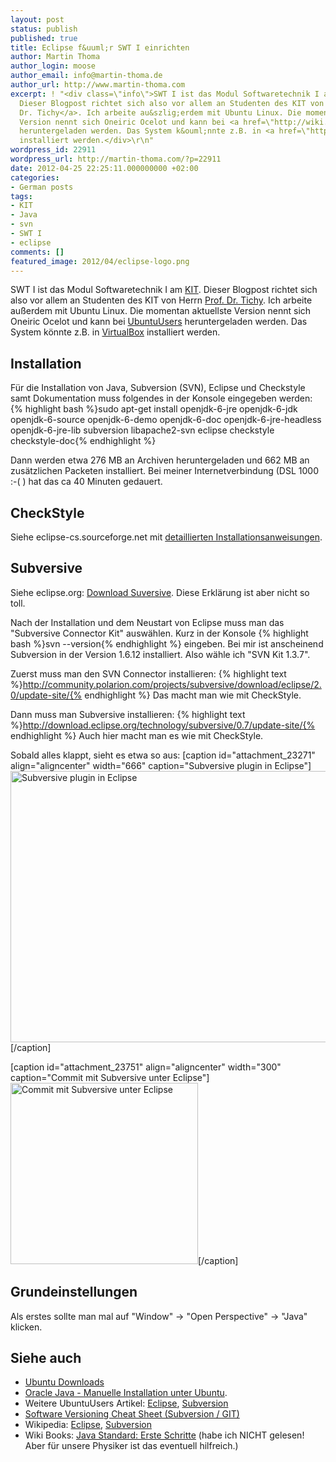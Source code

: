 ```yaml
---
layout: post
status: publish
published: true
title: Eclipse f&uuml;r SWT I einrichten
author: Martin Thoma
author_login: moose
author_email: info@martin-thoma.de
author_url: http://www.martin-thoma.com
excerpt: ! "<div class=\"info\">SWT I ist das Modul Softwaretechnik I am <a href=\"http://de.wikipedia.org/wiki/Karlsruher_Institut_f%C3%BCr_Technologie\">KIT</a>.
  Dieser Blogpost richtet sich also vor allem an Studenten des KIT von Herrn <a href=\"http://www.ipd.uka.de/Tichy/people.php?id=15\">Prof.
  Dr. Tichy</a>. Ich arbeite au&szlig;erdem mit Ubuntu Linux. Die momentan aktuellste
  Version nennt sich Oneiric Ocelot und kann bei <a href=\"http://wiki.ubuntuusers.de/Downloads/Oneiric_Ocelot\">UbuntuUsers</a>
  heruntergeladen werden. Das System k&ouml;nnte z.B. in <a href=\"http://wiki.ubuntuusers.de/VirtualBox\">VirtualBox</a>
  installiert werden.</div>\r\n"
wordpress_id: 22911
wordpress_url: http://martin-thoma.com/?p=22911
date: 2012-04-25 22:25:11.000000000 +02:00
categories:
- German posts
tags:
- KIT
- Java
- svn
- SWT I
- eclipse
comments: []
featured_image: 2012/04/eclipse-logo.png
---
```

<div class="info">SWT I ist das Modul Softwaretechnik I am <a href="http://de.wikipedia.org/wiki/Karlsruher_Institut_f%C3%BCr_Technologie">KIT</a>. Dieser Blogpost richtet sich also vor allem an Studenten des KIT von Herrn <a href="http://www.ipd.uka.de/Tichy/people.php?id=15">Prof. Dr. Tichy</a>. Ich arbeite au&szlig;erdem mit Ubuntu Linux. Die momentan aktuellste Version nennt sich Oneiric Ocelot und kann bei <a href="http://wiki.ubuntuusers.de/Downloads/Oneiric_Ocelot">UbuntuUsers</a> heruntergeladen werden. Das System k&ouml;nnte z.B. in <a href="http://wiki.ubuntuusers.de/VirtualBox">VirtualBox</a> installiert werden.</div>
<a id="more"></a><a id="more-22911"></a>

<h2>Installation</h2>
F&uuml;r die Installation von Java, Subversion (SVN), Eclipse und Checkstyle samt Dokumentation muss folgendes in der Konsole eingegeben werden:
{% highlight bash %}sudo apt-get install openjdk-6-jre openjdk-6-jdk openjdk-6-source openjdk-6-demo openjdk-6-doc openjdk-6-jre-headless openjdk-6-jre-lib subversion libapache2-svn eclipse checkstyle checkstyle-doc{% endhighlight %}

Dann werden etwa 276 MB an Archiven heruntergeladen und 662 MB an zus&auml;tzlichen Packeten installiert. Bei meiner Internetverbindung (DSL 1000 :-( ) hat das ca 40 Minuten gedauert.

<h2>CheckStyle</h2>
Siehe eclipse-cs.sourceforge.net mit <a href="http://eclipse-cs.sourceforge.net/downloads.html">detaillierten Installationsanweisungen</a>. 

<h2>Subversive</h2>
Siehe eclipse.org: <a href="http://www.eclipse.org/subversive/downloads.php#indigo_stable">Download Suversive</a>.
Diese Erkl&auml;rung ist aber nicht so toll.

Nach der Installation und dem Neustart von Eclipse muss man das "Subversive Connector Kit" ausw&auml;hlen. Kurz in der Konsole {% highlight bash %}svn --version{% endhighlight %} eingeben. Bei mir ist anscheinend Subversion in der Version 1.6.12 installiert. Also w&auml;hle ich "SVN Kit 1.3.7".

Zuerst muss man den SVN Connector installieren:
{% highlight text %}http://community.polarion.com/projects/subversive/download/eclipse/2.0/update-site/{% endhighlight %}
Das macht man wie mit CheckStyle.

Dann muss man Subversive installieren:
{% highlight text %}http://download.eclipse.org/technology/subversive/0.7/update-site/{% endhighlight %}
Auch hier macht man es wie mit CheckStyle.

Sobald alles klappt, sieht es etwa so aus:
[caption id="attachment_23271" align="aligncenter" width="666" caption="Subversive plugin in Eclipse"]<a href="http://martin-thoma.com/wp-content/uploads/2012/04/eclipse-subversive.png"><img src="http://martin-thoma.com/wp-content/uploads/2012/04/eclipse-subversive.png" alt="Subversive plugin in Eclipse" title="Subversive plugin in Eclipse" width="666" height="434" class="size-full wp-image-23271" /></a>[/caption]

[caption id="attachment_23751" align="aligncenter" width="300" caption="Commit mit Subversive unter Eclipse"]<a href="http://martin-thoma.com/wp-content/uploads/2012/04/subversive.png"><img src="http://martin-thoma.com/wp-content/uploads/2012/04/subversive-300x290.png" alt="Commit mit Subversive unter Eclipse" title="Commit mit Subversive unter Eclipse" width="300" height="290" class="size-medium wp-image-23751" /></a>[/caption]

<h2>Grundeinstellungen</h2>
Als erstes sollte man mal auf "Window" -> "Open Perspective" -> "Java" klicken.

<h2>Siehe auch</h2>
<ul>
  <li><a href="http://wiki.ubuntuusers.de/Downloads">Ubuntu Downloads</a></li>
  <li><a href="http://wiki.ubuntuusers.de/Java/Installation/Oracle_Java">Oracle Java - Manuelle Installation unter Ubuntu</a>.</li>
  <li>Weitere UbuntuUsers Artikel: <a href="http://wiki.ubuntuusers.de/Eclipse">Eclipse</a>, <a href="http://wiki.ubuntuusers.de/Subversion">Subversion</a></li>
  <li><a href="http://martin-thoma.com/software-versioning-cheat-sheet/" title="Software Versioning Cheat Sheet">Software Versioning Cheat Sheet (Subversion / GIT)</a></li>
  <li>Wikipedia: <a href="http://de.wikipedia.org/wiki/Eclipse_(IDE)">Eclipse</a>, <a href="http://de.wikipedia.org/wiki/Apache_Subversion">Subversion</a></li>
  <li>Wiki Books: <a href="http://de.wikibooks.org/wiki/Java_Standard:_Erste_Schritte">Java Standard: Erste Schritte</a> (habe ich NICHT gelesen! Aber f&uuml;r unsere Physiker ist das eventuell hilfreich.)</li>
</ul>
